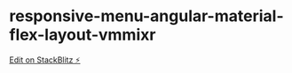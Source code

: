 # responsive-menu-angular-material-flex-layout-vmmixr

[Edit on StackBlitz ⚡️](https://stackblitz.com/edit/responsive-menu-angular-material-flex-layout-vmmixr)